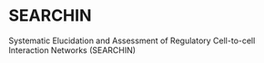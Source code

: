 # SEARCHIN
Systematic Elucidation and Assessment of Regulatory Cell-to-cell Interaction Networks (SEARCHIN)
